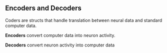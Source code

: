## Encoders and Decoders
Coders are structs that handle translation between neural data and standard computer data.

**Encoders** convert computer data into neuron activity.

**Decoders** convert neuron activity into computer data